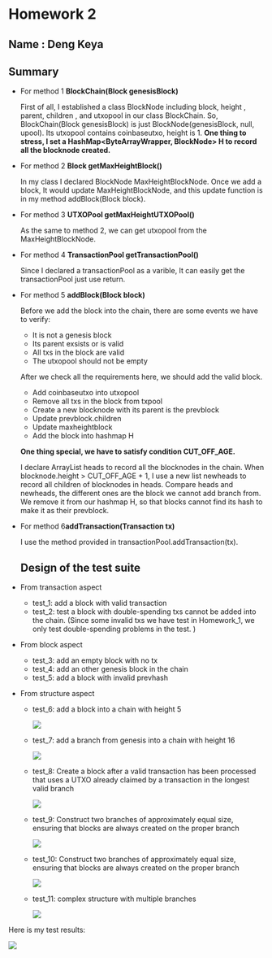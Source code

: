 # Homework 2

## Name : Deng Keya

## Summary

- For method 1 **BlockChain(Block genesisBlock)**

  First of all, I established a class BlockNode including block, height , parent, children , and utxopool in our class BlockChain. So,   BlockChain(Block genesisBlock) is just BlockNode(genesisBlock, null, upool). Its utxopool contains coinbaseutxo, height is 1. **One thing to stress, I set a HashMap<ByteArrayWrapper, BlockNode> H to record all the blocknode created.** 

- For method 2 **Block getMaxHeightBlock()**

  In my class I declared BlockNode MaxHeightBlockNode. Once we add a block, It would update MaxHeightBlockNode, and this update function is in my method addBlock(Block block). 

- For method 3 **UTXOPool getMaxHeightUTXOPool()**

  As the same to method 2, we can get utxopool from the MaxHeightBlockNode.

- For method 4 **TransactionPool getTransactionPool()**

  Since I declared a transactionPool as a varible, It can easily get the  transactionPool just use return.

- For method 5 **addBlock(Block block)**

  Before we add the block into the chain, there are some events we have to verify:

  - It is not a genesis block
  - Its parent  exsists or is valid
  - All txs in the block are valid
  - The utxopool should not be empty

  After we check all the requirements here,  we should add the valid block. 

  - Add coinbaseutxo into utxopool
  - Remove all txs in the block from txpool
  - Create a new blocknode with its parent is the prevblock
  - Update prevblock.children
  - Update maxheightblock
  - Add the block into hashmap H

  **One thing special, we have to satisfy condition CUT_OFF_AGE.**

  I declare ArrayList<BlockNode> heads to record all the blocknodes in the chain. When blocknode.height > CUT_OFF_AGE + 1, I use a new list newheads to record all children of blocknodes in heads. Compare heads and newheads, the different ones are the block we cannot add branch from. We remove it from our hashmap H,  so that blocks cannot find its hash to make it as their prevblock. 

- For method 6**addTransaction(Transaction tx)**

  I use the method provided in transactionPool.addTransaction(tx).

  ## Design of the test suite

- From transaction aspect
  - test_1: add  a block with valid transaction
  - test_2: test a block with double-spending txs cannot be added into the chain.                               (Since some invalid txs we have test in Homework_1, we only test double-spending problems in the test. )

- From block aspect

  - test_3: add an empty block with no tx  
  - test_4: add an other genesis block in the chain 
  - test_5: add a block with invalid prevhash

- From structure aspect

  - test_6: add a block into a chain with height 5

    ![](https://github.com/dengkeya/PHBS_BlockChain_2019/blob/master/Homework_2/test_61.png)

  - test_7: add a branch from genesis into a chain with height 16

    ![](https://github.com/dengkeya/PHBS_BlockChain_2019/blob/master/Homework_2/test_7.png)

  - test_8: Create a block after a valid transaction has been processed that uses a UTXO already claimed by a transaction in the longest valid branch

    ![](https://github.com/dengkeya/PHBS_BlockChain_2019/blob/master/Homework_2/test_8.png)

  - test_9: Construct two branches of approximately equal size, ensuring that blocks are always created on the proper branch

    ![](https://github.com/dengkeya/PHBS_BlockChain_2019/blob/master/Homework_2/test_9.png)

  - test_10: Construct two branches of approximately equal size, ensuring that blocks are always created on the proper branch

    ![](https://github.com/dengkeya/PHBS_BlockChain_2019/blob/master/Homework_2/test_10.png)

  - test_11:  complex structure with multiple branches

    ![](https://github.com/dengkeya/PHBS_BlockChain_2019/blob/master/Homework_2/test_11.png)

Here is my test results:

![](https://github.com/dengkeya/PHBS_BlockChain_2019/blob/master/Homework_2/testrrr.png)
